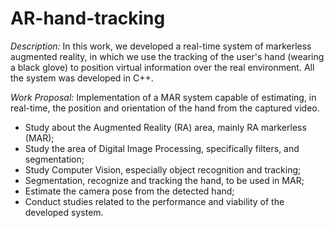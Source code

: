 # AR-hand-tracking

*Description:* In this work, we developed a real-time system of markerless augmented reality, in which we use the tracking of the user's hand (wearing a black glove) to position virtual information over the real environment. All the system was developed in C++.

*Work Proposal:* Implementation of a MAR system capable of estimating, in real-time, the position and orientation of the hand from the captured video.

* Study about the Augmented Reality (RA) area, mainly RA markerless (MAR);
* Study the area of ​​Digital Image Processing, specifically filters, and segmentation;
* Study Computer Vision, especially object recognition and tracking;
* Segmentation, recognize and tracking the hand, to be used in MAR;
* Estimate the camera pose from the detected hand;
* Conduct studies related to the performance and viability of the developed system.
